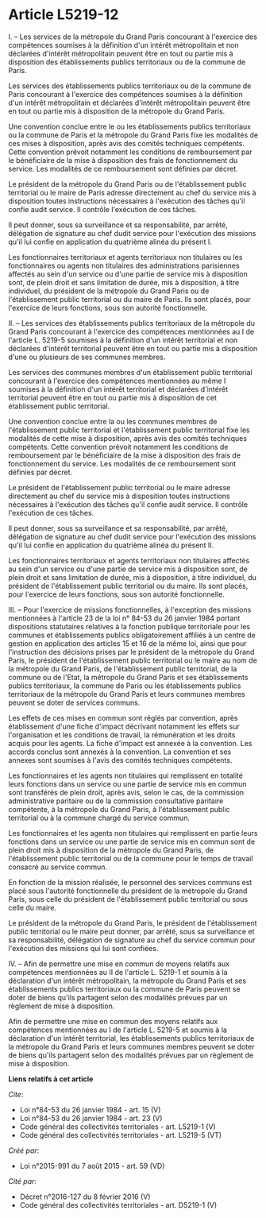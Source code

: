 # Article L5219-12

I. – Les services de la métropole du Grand Paris concourant à l'exercice des compétences soumises à la définition d'un
intérêt métropolitain et non déclarées d'intérêt métropolitain peuvent être en tout ou partie mis à disposition des
établissements publics territoriaux ou de la commune de Paris. 

Les services des établissements publics territoriaux ou de la commune de Paris concourant à l'exercice des compétences
soumises à la définition d'un intérêt métropolitain et déclarées d'intérêt métropolitain peuvent être en tout ou partie mis à
disposition de la métropole du Grand Paris. 

Une convention conclue entre le ou les établissements publics territoriaux ou la commune de Paris et la métropole du Grand
Paris fixe les modalités de ces mises à disposition, après avis des comités techniques compétents. Cette convention prévoit
notamment les conditions de remboursement par le bénéficiaire de la mise à disposition des frais de fonctionnement du
service. Les modalités de ce remboursement sont définies par décret. 

Le président de la métropole du Grand Paris ou de l'établissement public territorial ou le maire de Paris adresse directement
au chef du service mis à disposition toutes instructions nécessaires à l'exécution des tâches qu'il confie audit service. Il
contrôle l'exécution de ces tâches. 

Il peut donner, sous sa surveillance et sa responsabilité, par arrêté, délégation de signature au chef dudit service pour
l'exécution des missions qu'il lui confie en application du quatrième alinéa du présent I. 

Les fonctionnaires territoriaux et agents territoriaux non titulaires ou les fonctionnaires ou agents non titulaires des
administrations parisiennes affectés au sein d'un service ou d'une partie de service mis à disposition sont, de plein droit
et sans limitation de durée, mis à disposition, à titre individuel, du président de la métropole du Grand Paris ou de
l'établissement public territorial ou du maire de Paris. Ils sont placés, pour l'exercice de leurs fonctions, sous son
autorité fonctionnelle. 

II. – Les services des établissements publics territoriaux de la métropole du Grand Paris concourant à l'exercice des
compétences mentionnées au I de l'article L. 5219-5 soumises à la définition d'un intérêt territorial et non déclarées
d'intérêt territorial peuvent être en tout ou partie mis à disposition d'une ou plusieurs de ses communes membres. 

Les services des communes membres d'un établissement public territorial concourant à l'exercice des compétences mentionnées
au même I soumises à la définition d'un intérêt territorial et déclarées d'intérêt territorial peuvent être en tout ou partie
mis à disposition de cet établissement public territorial. 

Une convention conclue entre la ou les communes membres de l'établissement public territorial et l'établissement public
territorial fixe les modalités de cette mise à disposition, après avis des comités techniques compétents. Cette convention
prévoit notamment les conditions de remboursement par le bénéficiaire de la mise à disposition des frais de fonctionnement du
service. Les modalités de ce remboursement sont définies par décret. 

Le président de l'établissement public territorial ou le maire adresse directement au chef du service mis à disposition
toutes instructions nécessaires à l'exécution des tâches qu'il confie audit service. Il contrôle l'exécution de ces tâches. 

Il peut donner, sous sa surveillance et sa responsabilité, par arrêté, délégation de signature au chef dudit service pour
l'exécution des missions qu'il lui confie en application du quatrième alinéa du présent II. 

Les fonctionnaires territoriaux et agents territoriaux non titulaires affectés au sein d'un service ou d'une partie de
service mis à disposition sont, de plein droit et sans limitation de durée, mis à disposition, à titre individuel, du
président de l'établissement public territorial ou du maire. Ils sont placés, pour l'exercice de leurs fonctions, sous son
autorité fonctionnelle. 

III. – Pour l'exercice de missions fonctionnelles, à l'exception des missions mentionnées à l'article 23 de la loi n° 84-53
du 26 janvier 1984 portant dispositions statutaires relatives à la fonction publique territoriale pour les communes et
établissements publics obligatoirement affiliés à un centre de gestion en application des articles 15 et 16 de la même loi,
ainsi que pour l'instruction des décisions prises par le président de la métropole du Grand Paris, le président de
l'établissement public territorial ou le maire au nom de la métropole du Grand Paris, de l'établissement public territorial,
de la commune ou de l'Etat, la métropole du Grand Paris et ses établissements publics territoriaux, la commune de Paris ou
les établissements publics territoriaux de la métropole du Grand Paris et leurs communes membres peuvent se doter de services
communs. 

Les effets de ces mises en commun sont réglés par convention, après établissement d'une fiche d'impact décrivant notamment
les effets sur l'organisation et les conditions de travail, la rémunération et les droits acquis pour les agents. La fiche
d'impact est annexée à la convention. Les accords conclus sont annexés à la convention. La convention et ses annexes sont
soumises à l'avis des comités techniques compétents. 

Les fonctionnaires et les agents non titulaires qui remplissent en totalité leurs fonctions dans un service ou une partie de
service mis en commun sont transférés de plein droit, après avis, selon le cas, de la commission administrative paritaire ou
de la commission consultative paritaire compétente, à la métropole du Grand Paris, à l'établissement public territorial ou à
la commune chargé du service commun. 

Les fonctionnaires et les agents non titulaires qui remplissent en partie leurs fonctions dans un service ou une partie de
service mis en commun sont de plein droit mis à disposition de la métropole du Grand Paris, de l'établissement public
territorial ou de la commune pour le temps de travail consacré au service commun. 

En fonction de la mission réalisée, le personnel des services communs est placé sous l'autorité fonctionnelle du président de
la métropole du Grand Paris, sous celle du président de l'établissement public territorial ou sous celle du maire. 

Le président de la métropole du Grand Paris, le président de l'établissement public territorial ou le maire peut donner, par
arrêté, sous sa surveillance et sa responsabilité, délégation de signature au chef du service commun pour l'exécution des
missions qui lui sont confiées. 

IV. – Afin de permettre une mise en commun de moyens relatifs aux compétences mentionnées au II de l'article L. 5219-1 et
soumis à la déclaration d'un intérêt métropolitain, la métropole du Grand Paris et ses établissements publics territoriaux ou
la commune de Paris peuvent se doter de biens qu'ils partagent selon des modalités prévues par un règlement de mise à
disposition. 

Afin de permettre une mise en commun des moyens relatifs aux compétences mentionnées au I de l'article L. 5219-5 et soumis à
la déclaration d'un intérêt territorial, les établissements publics territoriaux de la métropole du Grand Paris et leurs
communes membres peuvent se doter de biens qu'ils partagent selon des modalités prévues par un règlement de mise à
disposition.

**Liens relatifs à cet article**

_Cite_:

  - Loi n°84-53 du 26 janvier 1984 - art. 15 (V)
  - Loi n°84-53 du 26 janvier 1984 - art. 23 (V)
  - Code général des collectivités territoriales - art. L5219-1 (V)
  - Code général des collectivités territoriales - art. L5219-5 (VT)

_Créé par_:

  - Loi n°2015-991 du 7 août 2015 - art. 59 (VD)

_Cité par_:

  - Décret n°2016-127 du 8 février 2016 (V)
  - Code général des collectivités territoriales - art. D5219-1 (V)
